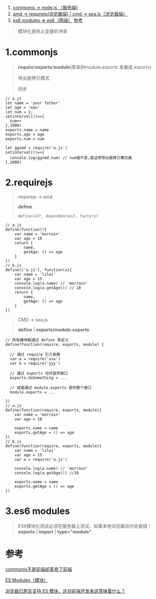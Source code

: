 ﻿1. <a href="#h1"> commonjs -> node.js （服务端) </a>
 2. <a href="#h2"> amd -> requirejs(浏览器端)  | cmd -> sea.js（浏览器端） </a>
3. <a href="#h3"> es6 modules => es6（两端）</a>
    <a href="#ck"> 参考 </a>

  > 模块化是防止变量的冲突

  ### <h1 id="h1"> 1.commonjs </h1>

  > ***require***/**exports**/**module**(原来的module.exports 发展成 exports)
  >
  > 导出是拷贝模式
  >
  > 同步

  ```
  // a.js
  let name = 'your father'
  let age = 'man'
  let num = 1;
  setinterval(()=>{
  	num++
  },1000)
  exports.name = name
  exports.age = age
  exports.num = num
  ```

  ```
  let ggsmd = require('a.js')
  setinterval(()=>{
  	console.log(ggsmd.num) // num值不变,就证明导出是拷贝模式鑫
  },1000)
  ```


  ### <h1 id="h2"> 2.requirejs </h1>

  > requirejs -> amd
  >
  > **define**
  >
  > ``define(id?, dependencies?, factory)``

  ```
  // a.js
  define(function(){
      var name = 'morrain'
      var age = 18
      return {
          name,
          getAge: () => age
      }
  })
  // b.js
  define(['a.js'], function(a){
      var name = 'lilei'
      var age = 15
      console.log(a.name) // 'morrain'
      console.log(a.getAge()) // 18
      return {
          name,
          getAge: () => age
      }
  })
  ```

  

  > CMD -> sea.js
  >
  > 
  >
  > **define** | **exports/module.exports**

  ```
  // 所有模块都通过 define 来定义
  define(function(require, exports, module) {
  
    // 通过 require 引入依赖
    var a = require('xxx')
    var b = require('yyy')
  
    // 通过 exports 对外提供接口
    exports.doSomething = ...
  
    // 或者通过 module.exports 提供整个接口
    module.exports = ...
  
  })
  // a.js
  define(function(require, exports, module){
      var name = 'morrain'
      var age = 18
  
      exports.name = name
      exports.getAge = () => age
  })
  // b.js
  define(function(require, exports, module){
      var name = 'lilei'
      var age = 15
      var a = require('a.js')
  
      console.log(a.name) // 'morrain'
      console.log(a.getAge()) //18
  
      exports.name = name
      exports.getAge = () => age
  })
  ```

  

  


  ### <h1 id="h3"> 3.es6 modules </h1>

  > ES6模块化测试必须在服务器上测试，如果本地浏览器访问会报错！
  > **exports** | **import** | **type="module"**

  

  

  


  ### <h1 id="ck"> 参考 </h1>

  [commonjs不是前端却革命了前端 ](https://zhuanlan.zhihu.com/p/113009496)

  [ES Modules（模块）](http://www.html.cn/archives/10283)

  [浏览器已原生支持 ES 模块，这对前端开发来说意味着什么？](https://blog.csdn.net/weixin_34146805/article/details/88029504)

  

  

  
